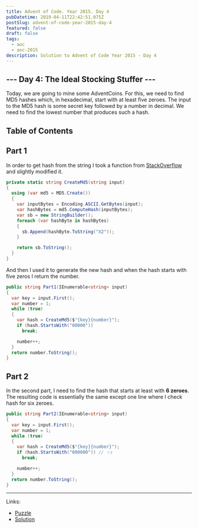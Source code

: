 ```yaml
---
title: Advent of Code. Year 2015. Day 4
pubDatetime: 2019-04-11T22:42:51.075Z
postSlug: advent-of-code-year-2015-day-4
featured: false
draft: false
tags:
  - aoc
  - aoc-2015
description: Solution to Advent of Code Year 2015 - Day 4
---
```


## --- Day 4: The Ideal Stocking Stuffer ---

Today, we are going to mine some AdventCoins. For this, we need to find MD5 hashes which, in hexadecimal, start with at least five zeroes. The input to the MD5 hash is some secret key followed by a number in decimal. We need to find the lowest number that produces such a hash.

## Table of Contents

## Part 1

In order to get hash from the string I took a function from [StackOverflow](https://stackoverflow.com/questions/11454004/calculate-a-md5-hash-from-a-string) and slightly modified it.

```csharp
private static string CreateMd5(string input)
{
  using (var md5 = MD5.Create())
  {
    var inputBytes = Encoding.ASCII.GetBytes(input);
    var hashBytes = md5.ComputeHash(inputBytes);
    var sb = new StringBuilder();
    foreach (var hashByte in hashBytes)
    {
      sb.Append(hashByte.ToString("X2"));
    }

    return sb.ToString();
  }
}
```

And then I used it to generate the new hash and when the hash starts with five zeros I return the number.

```csharp
public string Part1(IEnumerable<string> input)
{
  var key = input.First();
  var number = 1;
  while (true)
  {
    var hash = CreateMd5($"{key}{number}");
    if (hash.StartsWith("00000"))
      break;

    number++;
  }
  return number.ToString();
}
```

## Part 2

In the second part, I need to find the hash that starts at least with **6 zeroes**. The resulting code is essentially the same except one line where I check hash for six zeroes.

```csharp
public string Part2(IEnumerable<string> input)
{
  var key = input.First();
  var number = 1;
  while (true)
  {
    var hash = CreateMd5($"{key}{number}");
    if (hash.StartsWith("000000")) // 👈
      break;

    number++;
  }
  return number.ToString();
}
```

---

Links:

- [Puzzle](https://adventofcode.com/2015/day/4)
- [Solution](https://github.com/PDmatrix/advent-of-code/tree/master/CSharp/Solutions/2015/4)
